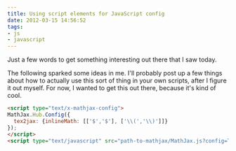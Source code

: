 ```yaml
---
title: Using script elements for JavaScript config
date: 2012-03-15 14:56:52
tags:
- js
- javascript
---
```


Just a few words to get something interesting out there that I saw today.

The following sparked some ideas in me. I'll probably post up a few things about
how to actually use this sort of thing in your own scripts, after I figure it out
myself. For now, I wanted to get this out there, because it's kind of cool.

``` html
<script type="text/x-mathjax-config">
MathJax.Hub.Config({
  tex2jax: {inlineMath: [['$','$'], ['\\(','\\)']]}
});
</script>
<script type="text/javascript" src="path-to-mathjax/MathJax.js?config=TeX-AMS-MML_HTMLorMML"></script>
```
